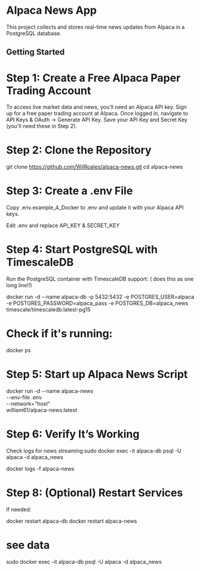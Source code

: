 # Alpaca News App

This project collects and stores real-time news updates from Alpaca in a PostgreSQL database.

## Getting Started

# Step 1: Create a Free Alpaca Paper Trading Account
To access live market data and news, you'll need an Alpaca API key.
Sign up for a free paper trading account at Alpaca.
Once logged in, navigate to API Keys & OAuth → Generate API Key.
Save your API Key and Secret Key (you'll need these in Step 2).
# Step 2: Clone the Repository

git clone https://github.com/WilRoales/alpaca-news.git
cd alpaca-news
# Step 3: Create a .env File
Copy  .env.example_4_Docker to .env and update it with your Alpaca API keys.

Edit .env and replace API_KEY & SECRET_KEY

# Step 4: Start PostgreSQL with TimescaleDB
Run the PostgreSQL container with TimescaleDB support: ( does this as one long line!!)

docker run -d --name alpaca-db  -p 5432:5432 -e POSTGRES_USER=alpaca -e POSTGRES_PASSWORD=alpaca_pass -e POSTGRES_DB=alpaca_news timescale/timescaledb:latest-pg15
  
# Check if it's running:

docker ps

# Step 5: Start up Alpaca News Script

docker run -d --name alpaca-news \
  --env-file .env \
  --network="host" \
  william61/alpaca-news:latest
  
# Step 6: Verify It’s Working

Check logs for news streaming:sudo docker exec -it alpaca-db psql -U alpaca -d alpaca_news


docker logs -f alpaca-news

# Step 8: (Optional) Restart Services
If needed:

docker restart alpaca-db
docker restart alpaca-news

# see data 

sudo docker exec -it alpaca-db psql -U alpaca -d alpaca_news




